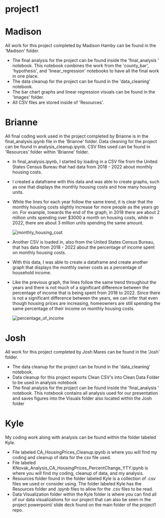 # project1

# Madison
All work for this project completed by Madison Hamby can be found in the 'Madison' folder. 
- The final analysis for the project can be found inside the 'final_analysis ' notebook. This notebook combines the work from the 'county_bar', 'hypothesis', and 'linear_regression' notebooks to have all the final work in one place. 
- The data cleanup for the project can be found in the 'data_cleaning' notebook.
- The bar chart graphs and linear regression visuals can be found in the 'Images' folder.
- All CSV files are stored inside of 'Resources'.

# Brianne
All final coding work used in the project completed by Brianne is in the final_analysis.ipynb file in the 'Brianne' folder.
Data cleaning for the project can be found in analysis_cleanup.ipynb.
CSV files used can be found in 'Resources' folder within 'Brianne' folder.

- In final_analysis.ipynb, I started by loading in a CSV file from the United States Census Bureau that had data from 2018 - 2022 about monthly housing costs.
- I created a dataframe with this data and was able to create graphs, such as one that displays the monthly housing costs and how many housing units.
- While the lines for each year follow the same trend, it is clear that the monthly housing costs slightly increase for more people as the years go on. For example, towards the end of the graph, in 2018 there are about 2 million units spending over $3000 a month on housing costs, while in 2022, there are about 3 million units spending the same amount. 

   ![monthly_housing_cost](https://github.com/Xelven001/project1/assets/142977736/5ab81ec4-c7b0-4e22-bcde-91d4a9e68d65)

- Another CSV is loaded in, also from the United States Census Bureau, that has data from 2018 - 2022 about the percentage of income spent on monthly housing costs.
- With this data, I was able to create a dataframe and create another graph that displays the monthly owner costs as a percentage of household income.
- Like the previous graph, the lines follow the same trend throughout the years and there is not much of a significant difference between the percentage of income that is being spent from 2018 to 2022. Since there is not a significant difference between the years, we can infer that even though housing prices are increasing, homeowners are still spending the same percentage of their income on monthly housing costs. 

  ![percentage_of_income](https://github.com/Xelven001/project1/assets/142977736/b395d47f-4778-49b4-b87f-5b015f2f809d)


# Josh
All work for this project completed by Josh Mares can be found in the 'Josh' folder. 
- The data cleanup for the project can be found in the 'data_cleaning' notebook.
- Data cleanup for this project exports Clean CSV's into Clean Data Folder to be used in analysis notebook
- The final analysis for the project can be found inside the 'final_analysis ' notebook. This notebook contains all analysis used for our presentation and saves figures into the Visuals folder also located within the Josh folder



# Kyle
My coding work along with analysis can be found within the folder labeled Kyle.
 - File labeled CA_HousingPrices_Cleanup.ipynb is where you will find my coding and cleanup of data for the csv file used.
 - File labeled KNovak_Analysis_CA_HousingPrices_PercentChange_YTY.ipynb is where you will find my coding, cleanup of data, and my analysis.
 - Resources folder found in the folder labeled Kyle is a collection of .csv files we used or consider using. The folder labeled Kyle has the Resources folder and .ipynb files to allow for the .csv files to be read.
 - Data Visualization folder within the Kyle folder is where you can find all of our data visualizations for our project that can also be seen in the project powerpoint/ slide deck found on the main folder of the project1 repo.

